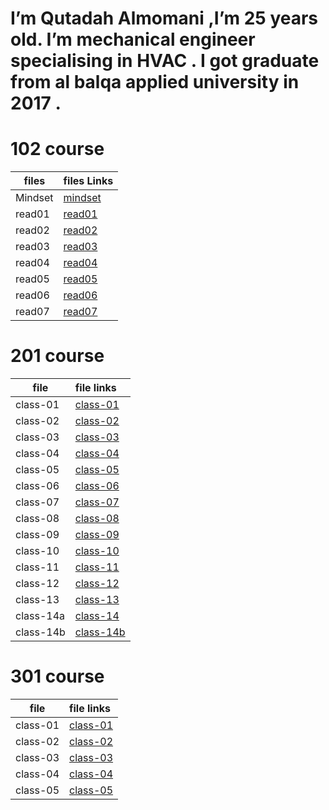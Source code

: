        

# I’m Qutadah Almomani ,I’m 25 years old. I’m mechanical engineer specialising in HVAC . I got graduate from al balqa applied university in 2017 .

# 102 course

| files | files Links        
|-----------------|:------------
| Mindset | [mindset](https://qutadah95.github.io/reading-notes/102/Mindset) 
| read01     | [read01](https://qutadah95.github.io/reading-notes/102/read01)       
| read02      | [read02](https://qutadah95.github.io/reading-notes/102/read02)  
| read03     | [read03](https://qutadah95.github.io/reading-notes/102/read03)        
| read04      | [read04](https://qutadah95.github.io/reading-notes/102/read04)
| read05     | [read05](https://qutadah95.github.io/reading-notes/102/read05)       
| read06      | [read06](https://qutadah95.github.io/reading-notes/102/read06)
| read07      | [read07](https://qutadah95.github.io/reading-notes/102/read07) 


# 201 course

|file    |  file links           
|-----------------|:------------
| class-01     | [class-01](https://qutadah95.github.io/reading-notes/201/class-01) 
| class-02     | [class-02](https://qutadah95.github.io/reading-notes/201/class-02)
| class-03     | [class-03](https://qutadah95.github.io/reading-notes/201/class-03)
| class-04     | [class-04](https://qutadah95.github.io/reading-notes/201/class-04)
| class-05     | [class-05](https://qutadah95.github.io/reading-notes/201/class-05)
| class-06     | [class-06](https://qutadah95.github.io/reading-notes/201/class-06)
| class-07     | [class-07](https://qutadah95.github.io/reading-notes/201/class-07)
| class-08     | [class-08](https://qutadah95.github.io/reading-notes/201/class-08)
| class-09     | [class-09](https://qutadah95.github.io/reading-notes/201/class-09)
| class-10     | [class-10](https://qutadah95.github.io/reading-notes/201/class-10)
| class-11     | [class-11](https://qutadah95.github.io/reading-notes/201/class-11)
| class-12     | [class-12](https://qutadah95.github.io/reading-notes/201/class-12)
| class-13     | [class-13](https://qutadah95.github.io/reading-notes/201/class-13)
| class-14a     | [class-14](https://qutadah95.github.io/reading-notes/201/class-14)
| class-14b     | [class-14b](https://qutadah95.github.io/reading-notes/201/class-14b)

 
# 301 course

|file    |  file links           
|-----------------|:------------
| class-01     | [class-01](https://qutadah95.github.io/reading-notes/301/class-01) 
| class-02     | [class-02](https://qutadah95.github.io/reading-notes/301/class-02) 
| class-03     | [class-03](https://qutadah95.github.io/reading-notes/301/class-03) 
| class-04     | [class-04](https://qutadah95.github.io/reading-notes/301/class-04) 
| class-05     | [class-05](https://qutadah95.github.io/reading-notes/301/class-05) 


